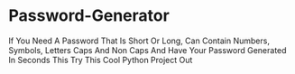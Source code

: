 # Password-Generator
If You Need A Password That Is Short Or Long, Can Contain Numbers, Symbols, Letters Caps And Non Caps And Have Your Password Generated In Seconds This Try This Cool Python Project Out
